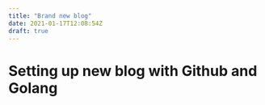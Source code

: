 ```yaml
---
title: "Brand new blog"
date: 2021-01-17T12:08:54Z
draft: true
---
```

# Setting up new blog with Github and Golang

